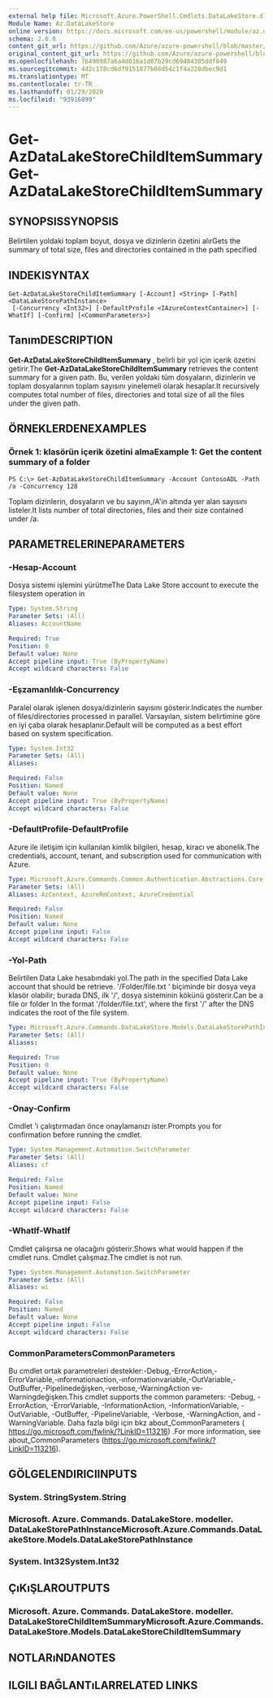 ```yaml
---
external help file: Microsoft.Azure.PowerShell.Cmdlets.DataLakeStore.dll-Help.xml
Module Name: Az.DataLakeStore
online version: https://docs.microsoft.com/en-us/powershell/module/az.datalakestore/get-azdatalakestorechilditemsummary
schema: 2.0.0
content_git_url: https://github.com/Azure/azure-powershell/blob/master/src/DataLakeStore/DataLakeStore/help/Get-AzDataLakeStoreChildItemSummary.md
original_content_git_url: https://github.com/Azure/azure-powershell/blob/master/src/DataLakeStore/DataLakeStore/help/Get-AzDataLakeStoreChildItemSummary.md
ms.openlocfilehash: 76490987a6a4d016a1d07b29cd69484305ddf849
ms.sourcegitcommit: 4d2c178cd6df9151877b08d54c1f4a228dbec9d1
ms.translationtype: MT
ms.contentlocale: tr-TR
ms.lasthandoff: 01/29/2020
ms.locfileid: "93916899"
---
```

# <span data-ttu-id="a011a-101">Get-AzDataLakeStoreChildItemSummary</span><span class="sxs-lookup"><span data-stu-id="a011a-101">Get-AzDataLakeStoreChildItemSummary</span></span>

## <span data-ttu-id="a011a-102">SYNOPSIS</span><span class="sxs-lookup"><span data-stu-id="a011a-102">SYNOPSIS</span></span>
<span data-ttu-id="a011a-103">Belirtilen yoldaki toplam boyut, dosya ve dizinlerin özetini alır</span><span class="sxs-lookup"><span data-stu-id="a011a-103">Gets the summary of total size, files and directories contained in the path specified</span></span>

## <span data-ttu-id="a011a-104">INDEKI</span><span class="sxs-lookup"><span data-stu-id="a011a-104">SYNTAX</span></span>

```
Get-AzDataLakeStoreChildItemSummary [-Account] <String> [-Path] <DataLakeStorePathInstance>
 [-Concurrency <Int32>] [-DefaultProfile <IAzureContextContainer>] [-WhatIf] [-Confirm] [<CommonParameters>]
```

## <span data-ttu-id="a011a-105">Tanım</span><span class="sxs-lookup"><span data-stu-id="a011a-105">DESCRIPTION</span></span>
<span data-ttu-id="a011a-106">**Get-AzDataLakeStoreChildItemSummary** , belirli bir yol için içerik özetini getirir.</span><span class="sxs-lookup"><span data-stu-id="a011a-106">The **Get-AzDataLakeStoreChildItemSummary** retrieves the content summary for a given path.</span></span> <span data-ttu-id="a011a-107">Bu, verilen yoldaki tüm dosyaların, dizinlerin ve toplam dosyalarının toplam sayısını yinelemeli olarak hesaplar.</span><span class="sxs-lookup"><span data-stu-id="a011a-107">It recursively computes total number of files, directories and total size of all the files under the given path.</span></span>

## <span data-ttu-id="a011a-108">ÖRNEKLERDEN</span><span class="sxs-lookup"><span data-stu-id="a011a-108">EXAMPLES</span></span>

### <span data-ttu-id="a011a-109">Örnek 1: klasörün içerik özetini alma</span><span class="sxs-lookup"><span data-stu-id="a011a-109">Example 1: Get the content summary of a folder</span></span>
```
PS C:\> Get-AzDataLakeStoreChildItemSummary -Account ContosoADL -Path /a -Concurrency 128
```

<span data-ttu-id="a011a-110">Toplam dizinlerin, dosyaların ve bu sayının,/A'in altında yer alan sayısını listeler.</span><span class="sxs-lookup"><span data-stu-id="a011a-110">It lists number of total directories, files and their size contained under /a.</span></span>

## <span data-ttu-id="a011a-111">PARAMETRELERINE</span><span class="sxs-lookup"><span data-stu-id="a011a-111">PARAMETERS</span></span>

### <span data-ttu-id="a011a-112">-Hesap</span><span class="sxs-lookup"><span data-stu-id="a011a-112">-Account</span></span>
<span data-ttu-id="a011a-113">Dosya sistemi işlemini yürütme</span><span class="sxs-lookup"><span data-stu-id="a011a-113">The Data Lake Store account to execute the filesystem operation in</span></span>

```yaml
Type: System.String
Parameter Sets: (All)
Aliases: AccountName

Required: True
Position: 0
Default value: None
Accept pipeline input: True (ByPropertyName)
Accept wildcard characters: False
```

### <span data-ttu-id="a011a-114">-Eşzamanlılık</span><span class="sxs-lookup"><span data-stu-id="a011a-114">-Concurrency</span></span>
<span data-ttu-id="a011a-115">Paralel olarak işlenen dosya/dizinlerin sayısını gösterir.</span><span class="sxs-lookup"><span data-stu-id="a011a-115">Indicates the number of files/directories processed in parallel.</span></span>
<span data-ttu-id="a011a-116">Varsayılan, sistem belirtimine göre en iyi çaba olarak hesaplanır.</span><span class="sxs-lookup"><span data-stu-id="a011a-116">Default will be computed as a best effort based on system specification.</span></span>

```yaml
Type: System.Int32
Parameter Sets: (All)
Aliases:

Required: False
Position: Named
Default value: None
Accept pipeline input: True (ByPropertyName)
Accept wildcard characters: False
```

### <span data-ttu-id="a011a-117">-DefaultProfile</span><span class="sxs-lookup"><span data-stu-id="a011a-117">-DefaultProfile</span></span>
<span data-ttu-id="a011a-118">Azure ile iletişim için kullanılan kimlik bilgileri, hesap, kiracı ve abonelik.</span><span class="sxs-lookup"><span data-stu-id="a011a-118">The credentials, account, tenant, and subscription used for communication with Azure.</span></span>

```yaml
Type: Microsoft.Azure.Commands.Common.Authentication.Abstractions.Core.IAzureContextContainer
Parameter Sets: (All)
Aliases: AzContext, AzureRmContext, AzureCredential

Required: False
Position: Named
Default value: None
Accept pipeline input: False
Accept wildcard characters: False
```

### <span data-ttu-id="a011a-119">-Yol</span><span class="sxs-lookup"><span data-stu-id="a011a-119">-Path</span></span>
<span data-ttu-id="a011a-120">Belirtilen Data Lake hesabındaki yol.</span><span class="sxs-lookup"><span data-stu-id="a011a-120">The path in the specified Data Lake account that should be retrieve.</span></span>
<span data-ttu-id="a011a-121">'/Folder/file.txt ' biçiminde bir dosya veya klasör olabilir; burada DNS, ilk '/', dosya sisteminin kökünü gösterir.</span><span class="sxs-lookup"><span data-stu-id="a011a-121">Can be a file or folder In the format '/folder/file.txt', where the first '/' after the DNS indicates the root of the file system.</span></span>

```yaml
Type: Microsoft.Azure.Commands.DataLakeStore.Models.DataLakeStorePathInstance
Parameter Sets: (All)
Aliases:

Required: True
Position: 0
Default value: None
Accept pipeline input: True (ByPropertyName)
Accept wildcard characters: False
```

### <span data-ttu-id="a011a-122">-Onay</span><span class="sxs-lookup"><span data-stu-id="a011a-122">-Confirm</span></span>
<span data-ttu-id="a011a-123">Cmdlet 'i çalıştırmadan önce onaylamanızı ister.</span><span class="sxs-lookup"><span data-stu-id="a011a-123">Prompts you for confirmation before running the cmdlet.</span></span>

```yaml
Type: System.Management.Automation.SwitchParameter
Parameter Sets: (All)
Aliases: cf

Required: False
Position: Named
Default value: None
Accept pipeline input: False
Accept wildcard characters: False
```

### <span data-ttu-id="a011a-124">-WhatIf</span><span class="sxs-lookup"><span data-stu-id="a011a-124">-WhatIf</span></span>
<span data-ttu-id="a011a-125">Cmdlet çalışırsa ne olacağını gösterir.</span><span class="sxs-lookup"><span data-stu-id="a011a-125">Shows what would happen if the cmdlet runs.</span></span>
<span data-ttu-id="a011a-126">Cmdlet çalışmaz.</span><span class="sxs-lookup"><span data-stu-id="a011a-126">The cmdlet is not run.</span></span>

```yaml
Type: System.Management.Automation.SwitchParameter
Parameter Sets: (All)
Aliases: wi

Required: False
Position: Named
Default value: None
Accept pipeline input: False
Accept wildcard characters: False
```

### <span data-ttu-id="a011a-127">CommonParameters</span><span class="sxs-lookup"><span data-stu-id="a011a-127">CommonParameters</span></span>
<span data-ttu-id="a011a-128">Bu cmdlet ortak parametreleri destekler:-Debug,-ErrorAction,-ErrorVariable,-ınformationaction,-ınformationvariable,-OutVariable,-OutBuffer,-Pipelinedeğişken,-verbose,-WarningAction ve-Warningdeğişken.</span><span class="sxs-lookup"><span data-stu-id="a011a-128">This cmdlet supports the common parameters: -Debug, -ErrorAction, -ErrorVariable, -InformationAction, -InformationVariable, -OutVariable, -OutBuffer, -PipelineVariable, -Verbose, -WarningAction, and -WarningVariable.</span></span> <span data-ttu-id="a011a-129">Daha fazla bilgi için bkz about_CommonParameters ( https://go.microsoft.com/fwlink/?LinkID=113216) .</span><span class="sxs-lookup"><span data-stu-id="a011a-129">For more information, see about_CommonParameters (https://go.microsoft.com/fwlink/?LinkID=113216).</span></span>

## <span data-ttu-id="a011a-130">GÖLGELENDIRICI</span><span class="sxs-lookup"><span data-stu-id="a011a-130">INPUTS</span></span>

### <span data-ttu-id="a011a-131">System. String</span><span class="sxs-lookup"><span data-stu-id="a011a-131">System.String</span></span>

### <span data-ttu-id="a011a-132">Microsoft. Azure. Commands. DataLakeStore. modeller. DataLakeStorePathInstance</span><span class="sxs-lookup"><span data-stu-id="a011a-132">Microsoft.Azure.Commands.DataLakeStore.Models.DataLakeStorePathInstance</span></span>

### <span data-ttu-id="a011a-133">System. Int32</span><span class="sxs-lookup"><span data-stu-id="a011a-133">System.Int32</span></span>

## <span data-ttu-id="a011a-134">ÇıKıŞLAR</span><span class="sxs-lookup"><span data-stu-id="a011a-134">OUTPUTS</span></span>

### <span data-ttu-id="a011a-135">Microsoft. Azure. Commands. DataLakeStore. modeller. DataLakeStoreChildItemSummary</span><span class="sxs-lookup"><span data-stu-id="a011a-135">Microsoft.Azure.Commands.DataLakeStore.Models.DataLakeStoreChildItemSummary</span></span>

## <span data-ttu-id="a011a-136">NOTLARıNDA</span><span class="sxs-lookup"><span data-stu-id="a011a-136">NOTES</span></span>

## <span data-ttu-id="a011a-137">ILGILI BAĞLANTıLAR</span><span class="sxs-lookup"><span data-stu-id="a011a-137">RELATED LINKS</span></span>
